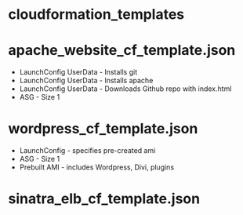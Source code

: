 # cloudformation_templates

# apache_website_cf_template.json

- LaunchConfig UserData - Installs git
- LaunchConfig UserData - Installs apache
- LaunchConfig UserData - Downloads Github repo with index.html
- ASG - Size 1

# wordpress_cf_template.json

- LaunchConfig - specifies pre-created ami
- ASG - Size 1
- Prebuilt AMI - includes Wordpress, Divi, plugins


# sinatra_elb_cf_template.json
